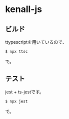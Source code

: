 # kenall-js

## ビルド

ttypescriptを用いているので、

```
$ npx ttsc
```

で。

## テスト

jest + ts-jestです。

```
$ npx jest
```

で。
